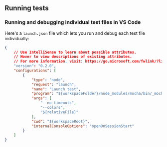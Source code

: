 ## Running tests

### Running and debugging individual test files in VS Code

Here's a `launch.json` file which lets you run and debug each test file individually:

```json
{
    // Use IntelliSense to learn about possible attributes.
    // Hover to view descriptions of existing attributes.
    // For more information, visit: https://go.microsoft.com/fwlink/?linkid=830387
    "version": "0.2.0",
    "configurations": [
        {
            "type": "node",
            "request": "launch",
            "name": "Launch test",
            "program": "${workspaceFolder}/node_modules/mocha/bin/_mocha",
            "args": [
                "--no-timeouts",
                "--colors",
                "${relativeFile}"
            ],
            "cwd": "${workspaceRoot}",
            "internalConsoleOptions": "openOnSessionStart"
        }
    ]
}
```
